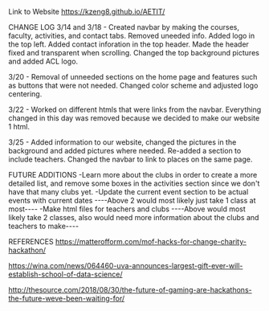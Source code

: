 Link to Website
https://kzeng8.github.io/AETIT/

CHANGE LOG
3/14 and 3/18 - Created navbar by making the courses, faculty, activities, and contact tabs. Removed uneeded info. Added logo in the top left. Added contact inforation in the top header. Made the header fixed and transparent when scrolling. Changed the top background pictures and added ACL logo.

3/20 - Removal of unneeded sections on the home page and features such as buttons that were not needed. Changed color scheme and adjusted logo centering.

3/22 - Worked on different htmls that were links from the navbar. Everything changed in this day was removed because we decided to make our website 1 html.

3/25 - Added information to our website, changed the pictures in the background and added pictures where needed. Re-added a section to include teachers. Changed the navbar to link to places on the same page.

FUTURE ADDITIONS
-Learn more about the clubs in order to create a more detailed list, and remove some boxes in the activities section since we don't have that many clubs yet.
-Update the current event section to be actual events with current dates
----Above 2 would most likely just take 1 class at most----
-Make html files for teachers and clubs
----Above would most likely take 2 classes, also would need more information about the clubs and teachers to make----

REFERENCES
https://matterofform.com/mof-hacks-for-change-charity-hackathon/

https://wina.com/news/064460-uva-announces-largest-gift-ever-will-establish-school-of-data-science/

http://thesource.com/2018/08/30/the-future-of-gaming-are-hackathons-the-future-weve-been-waiting-for/
